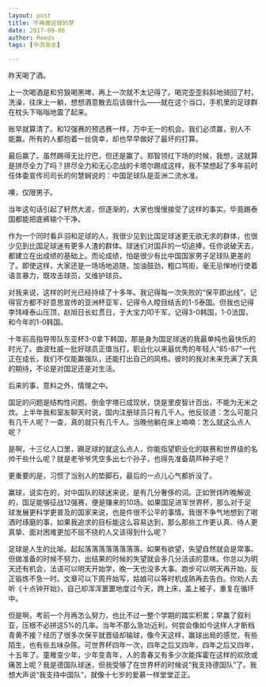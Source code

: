```yaml
---
layout: post
title: 不再做足球的梦
date: 2017-09-06
author: Reeds
tags: [中流击水]

---
```


昨天喝了酒。

上一次喝酒是和穷狠喝黑啤，再上一次就不太记得了。喝完歪歪斜斜地骑回了村，洗澡，往床上一躺，想想酒意散去后该做什么——就在这个当口，手机里的足球群在枕头下嗡嗡地震了起来。

账早就算清了。和12强赛的预选赛一样，万中无一的机会。我们必须赢，别人不能赢。所有的人都抱着一丝侥幸，却也早早做好了最坏的打算。

最后赢了。虽然踢得无比拧巴，但还是赢了。郑智领红下场的时候，我想，这就算是拼尽全力了吗？拼尽全力和无心恋战的卡塔尔踢成这样，我不禁想起了多年前时任体委宣传司司长的何慧娴说的：中国足球队是亚洲二流水准。

噢，仅限男子。

当年这句话引起了轩然大波，但逐渐的，大家也慢慢接受了这样的事实。毕竟踢泰国都能把底裤输个干净。

作为一个同时看乒羽和足球的人，我很少见到比国足球迷更无欲无求的群体，也很少见到比国足球迷有更多人渣的群体。球迷们对国乒的一切追捧，任你说破天去，都建立在出成绩的基础上。而论成绩，怕是很少有比中国国家男子足球队更差的了。即使这样，大家还是一场场地追随，加油鼓劲，粗口骂街，毫无忌惮地行使着语言暴力，既攻击球员，又维护球员。

对我来说，这样的时光已经持续了十多年。我记得每一次失败的“保平即出线”，记得官方都不好意思宣传的亚洲杯亚军，记得令人瞠目结舌的1-5泰国。但我也记得李玮峰泰山压顶，赵旭日长虹贯日，于大宝力叩千军，记得3-0韩国，1-0法国，和今年的1-0韩国。

十年前高指导带队东亚杯3-0拿下韩国，那是身为国足球迷的我最单纯也最快乐的时光了。曲波杜威一批好球员正值当打，职业化以来最优秀的年轻人“85-87”一代正在成长，我们不仅能赢强队，还能打出自己的风格。彼时的我对未来充满了天真的期待，不论是对国足还是对生活。

后来的事，意料之外，情理之中。

国足的问题是结构性问题。倒金字塔已成现状，饶是里皮智计百出，不能为无米之炊。上半年我和室友聊天时说，国内注册球员只有几千人。他反驳道：怎么可能只有几千人呢？一查，真的就只有几千人。当晚他躺在床上喃喃：怎么就这么点人呢？

是啊，十三亿人口里，踢足球的就这么点人，你能指望职业化的联赛和世界级的名帅干些什么呢？就是老爷爷凭空多出七个孙子，也得先准备葫芦种子吧？

更重要的是，习惯了当别人的垫脚石，最后的一点儿心气都折没了。

赢球，说实在的，对中国队的球迷来说，是有几分奢侈的词。正如贺炜昨晚解说的，国足能够征战12强赛，便是赚来的10场。如果国足进军世界杯，那么对于足球发展更科学更普及的国家来说，也是件很不公平的事情。我很不争气地想到了喝酒时琢磨的事，如果我追求的目标能这么容易达到，那么那些工作更认真、待人更真挚、面对困难更加不屈不挠的人又该得到什么呢？

足球是人生的比喻。起起落落落落落落落落。如果有欲望，失望自然就会是常事。但做准备的时候不努力，出结果的时候的失望就会多几分活该的意味。你总以为明天还有机会，法语可以明天开始学，晚一天也没多大事。跑步可以明天再开始，反正锻炼不急一时。文章可以下周开始写，姑娘可以等时机成熟再去告白。你劝人去听《十点钟开始》，自己却浑浑噩噩地度过今天，跨上床，盖上被子，重复在循环中。

但是啊，考前一个月再怎么努力，也比不过一整个学期的踏实积累；早赢了叙利亚，压根不必拼这5%的几率。当年不那么急功近利，何尝会像如今这样人才断档青黄不接？经历了很多次保平就晋级却输球，像今天这样，赢球出局的感觉，有些陌生，也有些五味杂陈。可世界杯四年一次，四年之后又四年，四年之后又四年，十五年了。童稚变少年，少年变青年，人的青春又有多少次能挥霍在这样的欢欣或痛苦上呢？我是德国队球迷，但我受够了在世界杯的时候说“我支持德国队”了。我想大声说“我支持中国队”，就像十七岁的爱慕一样堂堂正正。